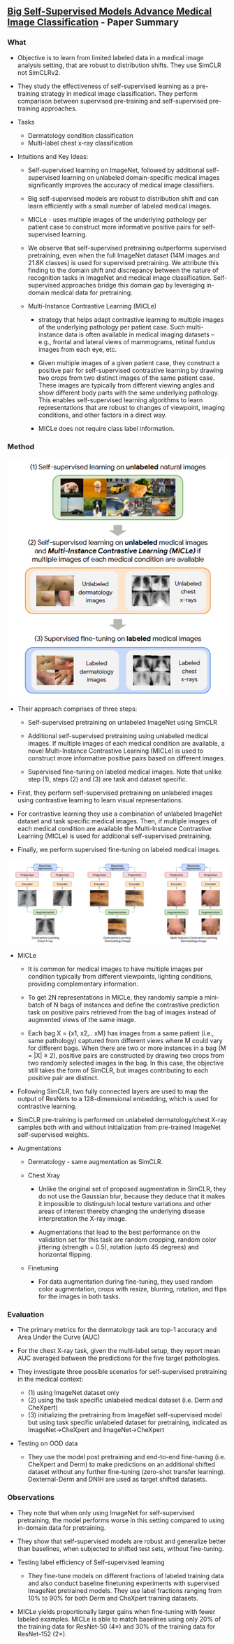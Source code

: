 ## [Big Self-Supervised Models Advance Medical Image Classification](https://openaccess.thecvf.com/content/ICCV2021/papers/Azizi_Big_Self-Supervised_Models_Advance_Medical_Image_Classification_ICCV_2021_paper.pdf) - Paper Summary

### What
- Objective is to learn from limited labeled data in a medical image analysis setting, that are robust to distribution shifts. They use SimCLR not SimCLRv2.

- They study the effectiveness of self-supervised learning as a pre-training strategy in medical image classification. They perform comparison between supervised pre-training and self-supervised pre-training approaches.

- Tasks
    - Dermatology condition classification
    - Multi-label chest x-ray classification

- Intuitions and Key Ideas:
	- Self-supervised learning on ImageNet, followed by additional self-supervised learning on unlabeled domain-specific medical images significantly improves the accuracy of medical image classifiers.
	
	- Big self-supervised models are robust to distribution shift and can learn efficiently with a small number of labeled medical images.

	- MICLe -  uses multiple images of the underlying pathology per patient case to construct more informative positive pairs for self-supervised learning.

	- We observe that self-supervised pretraining outperforms supervised pretraining, even when the full ImageNet dataset (14M images and 21.8K classes) is used for supervised pretraining. We attribute this finding to the domain shift and discrepancy between the nature of recognition tasks in ImageNet and medical image classification. Self-supervised approaches bridge this domain gap by leveraging in-domain medical data for pretraining.

	- Multi-Instance Contrastive Learning (MICLe) 
		- strategy that helps adapt contrastive learning to multiple images of the underlying pathology per patient case. Such multi-instance data is often available in medical imaging datasets – e.g., frontal and lateral views of mammograms, retinal fundus images from each eye, etc.

		- Given multiple images of a given patient case, they construct a positive pair for self-supervised contrastive learning by drawing two crops from two distinct images of the same patient case. These images are typically from different viewing angles and show different body parts with the same underlying pathology. This enables self-supervised learning algorithms to learn representations that are robust to changes of viewpoint, imaging conditions, and other factors in a direct way.

		- MICLe does not require class label information.


### Method

<img src="medicalImageSelfSupervisedLearning.png?raw=true"/>

- Their approach comprises of three steps: 
    - Self-supervised pretraining on unlabeled ImageNet using SimCLR 

    - Additional self-supervised pretraining using unlabeled medical images. If multiple images of each medical condition are available, a novel Multi-Instance Contrastive Learning (MICLe) is used to construct more informative positive pairs based on different images.

    - Supervised fine-tuning on labeled medical images. Note that unlike step (1), steps (2) and (3) are task and dataset specific.

- First, they perform self-supervised pretraining on unlabeled images using contrastive learning to learn visual representations.

- For contrastive learning they use a combination of unlabeled ImageNet dataset and task specific medical images. Then, if multiple images of each medical condition are available the Multi-Instance Contrastive Learning (MICLe) is used for additional self-supervised pretraining. 

- Finally, we perform supervised fine-tuning on labeled medical images. 

<img src="../paperSummaries/medicalImageSelfSupervisedLearning2.PNG?raw=true"/>

- MICLe
    - It is common for medical images to have multiple images per condition typically from different viewpoints, lighting conditions, providing complementary information.

    - To get 2N representations in MICLe, they randomly sample a mini-batch of N bags of instances and define the contrastive prediction task on positive pairs retrieved from the bag of images instead of augmented views of the same image.

    - Each bag X = {x1, x2,.. xM} has images from a same patient (i.e., same pathology) captured from different views where M could vary for different bags. When there are two or more instances in a bag (M = |X| ≥ 2),  positive pairs are constructed by drawing two crops from two randomly selected images in the bag. In this case, the objective still takes the form of SimCLR, but images contributing to each positive pair are distinct.

- Following SimCLR, two fully connected layers are used to map the output of ResNets to a 128-dimensional embedding, which is used for contrastive learning.

- SimCLR pre-training is performed on unlabeled dermatology/chest X-ray samples both with and without initialization from pre-trained ImageNet self-supervised weights.

- Augmentations
    - Dermatology - same augmentation as SimCLR.

    - Chest Xray
        - Unlike the original set of proposed augmentation in SimCLR, they do not use the Gaussian blur, because they deduce that it makes it impossible to distinguish local texture variations and other areas of interest thereby changing the underlying disease interpretation the X-ray image.

        - Augmentations that lead to the best performance on the validation set for this task are random cropping, random color jittering (strength = 0.5), rotation (upto 45 degrees) and horizontal flipping.

    - Finetuning 
        - For data augmentation during fine-tuning, they used random color augmentation, crops with resize, blurring, rotation, and flips for the images in both tasks.

### Evaluation
- The primary metrics for the dermatology task are top-1 accuracy and Area Under the Curve (AUC)

- For the chest X-ray task, given the multi-label setup, they report mean AUC averaged between the predictions for the five target pathologies.

- They investigate three possible scenarios for self-supervised pretraining in the medical context: 
    - (1) using ImageNet dataset only
    - (2) using the task specific unlabeled medical dataset (i.e. Derm and CheXpert)
    - (3) initializing the pretraining from ImageNet self-supervised model but using task specific unlabeled dataset for pretraining, indicated as ImageNet→CheXpert and ImageNet→CheXpert

- Testing on OOD data
    - They use the model post pretraining and end-to-end fine-tuning (i.e. CheXpert and Derm) to make predictions on an additional shifted dataset without any further fine-tuning (zero-shot transfer learning). Dexternal-Derm and DNIH are used as target shifted datasets.

### Observations
- They note that when only using ImageNet for self-supervised pretraining, the model performs worse in this
setting compared to using in-domain data for pretraining.

- They show that self-supervised models are robust and generalize better than baselines, when subjected to
shifted test sets, without fine-tuning.

- Testing label efficiency of Self-supervised learning 
    - They fine-tune models on different fractions of labeled training data and also conduct baseline finetuning experiments with supervised ImageNet pretrained models. They use label fractions ranging from 10% to 90% for both Derm and CheXpert training datasets.

- MICLe yields proportionally larger gains when fine-tuning with fewer labeled examples. MICLe is able to match baselines using only 20% of the training data for ResNet-50 (4×) and 30% of the training data for ResNet-152 (2×).




